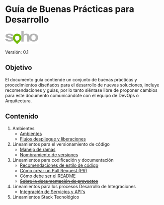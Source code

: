 # Guía de Buenas Prácticas para Desarrollo
![soho](./assets/img/logo5.png)

Versión: 0.1

## Objetivo

El documento guía contiende un conjunto de buenas prácticas y procedimientos diseñados para el desarrollo de nuevas soluciones, incluye recomendaciones y guías, por lo tanto siéntase libre de proponer cambios para este documento comunicándote con el equipo de DevOps o Arquitectura.

## Contenido

1. Ambientes
	* [Ambientes](./enviroments/ENVIRONMENTS.md)
	* [Flujos despliegue y liberaciones](./enviroments/GITFLOW.md)
2. Lineamientos para el versionamiento de código
	* [Manejo de ramas](./versioning/BRANCHES.md)
	* [Nombramiento de versiones](./versioning/VERSIONING.md)
3. Lineamientos para codificación y documentación
	* [Recomendaciones de estilo de código](./style/STYLE_GUIDE.md)
	* [Cómo crear un Pull Request (PR)](https://www.youtube.com/watch?v=ZlPHGsojfaI)
	* [Cómo debe ser el README](./style/ABOUT_README.md)
	* [~~Sobre la documentación de proyectos~~](./style/DOCS.md)
4. Lineamientos para los procesos Desarrollo de Integraciones
    * [Integración de Servicios y API's](./integration/fuse/MAIN.md)
5. Lineamientos Stack Tecnológico
